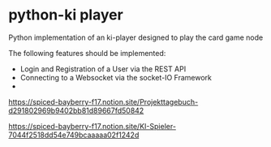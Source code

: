 python-ki player 
================

Python implementation of an ki-player designed to play the card game node

The following features should be implemented:
- Login and Registration of a User via the REST API
- Connecting to a Websocket via the socket-IO Framework
- 

https://spiced-bayberry-f17.notion.site/Projekttagebuch-d291802969b9402bb81d89667fd50842

https://spiced-bayberry-f17.notion.site/KI-Spieler-7044f2518dd54e749bcaaaaa02f1242d

